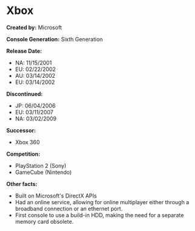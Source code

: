 # Xbox

**Created by:** Microsoft

**Console Generation:** Sixth Generation

**Release Date:**
* NA: 11/15/2001
* EU: 02/22/2002
* AU: 03/14/2002
* EU: 03/14/2002

**Discontinued:**
* JP: 06/04/2006
* EU: 03/11/2007
* NA: 03/02/2009

**Successor:**
* Xbox 360

**Competition:**
* PlayStation 2 (Sony)
* GameCube (Nintendo)

**Other facts:**
* Built on Microsoft's DirectX APIs
* Had an online service, allowing for online multiplayer either through a broadband connection or an ethernet port.
* First console to use a build-in HDD, making the need for a separate memory card obsolete.
